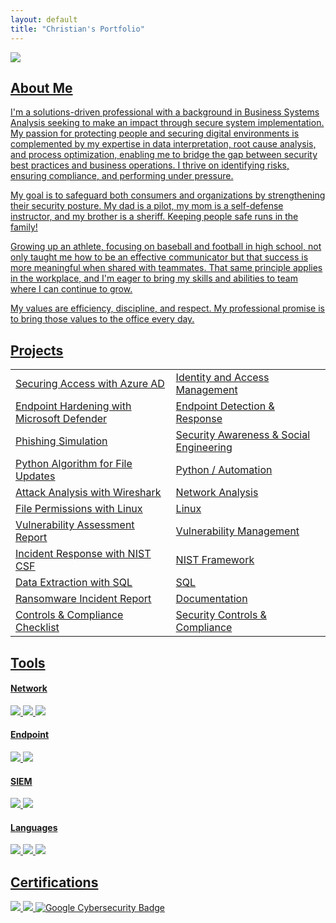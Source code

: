 ```yaml
---
layout: default
title: "Christian's Portfolio"
---
```

<a href="https://linkedin.com/in/christian-arlington-136695239/"><img src="https://img.shields.io/badge/-LinkedIn-0072b1?&style=for-the-badge&logo=linkedin&logoColor=white" /></a> <a href="https://docs.google.com/document/d/1ff5ec5qhqCpcF_ydx_v9Y9o9mxQ7wdpGEV9ekTN0t1M/edit?usp=sharing" />



## About Me

I'm a solutions-driven professional with a background in Business Systems Analysis seeking to make an impact through secure system implementation. My passion for protecting people and securing digital environments is complemented by my expertise in data interpretation, root cause analysis, and process optimization, enabling me to bridge the gap between security best practices and business operations. I thrive on identifying risks, ensuring compliance, and performing under pressure. 

My goal is to safeguard both consumers and organizations by strengthening their security posture. My dad is a pilot, my mom is a self-defense instructor, and my brother is a sheriff. Keeping people safe runs in the family! 

Growing up an athlete, focusing on baseball and football in high school, not only taught me how to be an effective communicator but that success is more meaningful when shared with teammates. That same principle applies in the workplace, and I'm eager to bring my skills and abilities to team where I can continue to grow.  

My values are efficiency, discipline, and respect. My professional promise is to bring those values to the office every day.  

## Projects

|                                          |           |
|-----------------------------------------------|----------------------------|
| <a href="https://docs.google.com/document/d/1pNYq3kmROa6xtqSyjoV58eo8j1ANyO--g38V3wEYp64/edit?usp=sharing">Securing Access with Azure AD</a>         | Identity and Access Management |
| <a href="https://docs.google.com/document/d/1Ir-lxCoDhoxXAvzhG5jXkS28WyAmRlXCuTXn6e1GCZc/edit?usp=sharing">Endpoint Hardening with Microsoft Defender</a>         | Endpoint Detection & Response |
| <a href="https://docs.google.com/document/d/1FCyotqo3tezu3v9u1fy3YhqvtGabQ9LDkCCuIX6Tc-c/edit?usp=sharing">Phishing Simulation</a>                  | Security Awareness & Social Engineering |
| <a href="https://docs.google.com/document/d/1ZFyJYea8fbIDALBzt-v-5n4SGFLYj4eXLmEd0TKaEOI/edit?usp=sharing">Python Algorithm for File Updates</a>                  | Python / Automation |
| <a href="https://docs.google.com/document/d/1exUJgwg1o47dFe8iWgn6AfSbu2QESnis_6dm4DdTOOk/edit?usp=sharing">Attack Analysis with Wireshark</a> | Network Analysis |
| <a href="https://docs.google.com/document/d/1mHzzMkoGJWYwpaf3QGYO_4PgpQxvD67iRrvqFD9ys68/edit?usp=sharing&resourcekey=0-9wuhXTELuyWNIrnAp59TpA">File Permissions with Linux</a>          | Linux |
| <a href="https://docs.google.com/document/d/19Air-hwzGRwNwqDVvFA8MvxRVftshoJ7HXmmvQSWqi0/edit?usp=sharing&resourcekey=0-fo6f30KPI6J28ALBqPA2oA">Vulnerability Assessment Report</a>      | Vulnerability Management |
| <a href="https://docs.google.com/document/d/15qlSTKYAkqm3AAvgFRFZoghNr4NtGUtrH5JfwZAPLWo/edit?usp=sharing&resourcekey=0-NJVZEc-4ruODAMtvdx75TQ">Incident Response with NIST CSF</a> | NIST Framework |
| <a href="https://docs.google.com/document/d/1L8d_cpQD_-xV2IPCbiInrvg6627wIuWgvi-hBHu_ujI/edit?usp=sharing&resourcekey=0-TMPUlzyR5A5Uswtzb_jfZg">Data Extraction with SQL</a> | SQL |
| <a href="https://docs.google.com/document/d/1lcyTE3fYRZhmVcYnP5b5ibVetV5eBDtAf8mTd04vi2U/edit?usp=sharing">Ransomware Incident Report</a>                  | Documentation |
| <a href="https://docs.google.com/document/d/188n2fDlUT3fJWzVnCsnQ4iIG1t3ovd0vDdq6FaK-XtE/edit?usp=sharing">Controls & Compliance Checklist</a>                  | Security Controls & Compliance |

## Tools

#### Network
<div>
<img src="https://img.shields.io/badge/-Wireshark-1679A7?&style=for-the-badge&logo=Wireshark&logoColor=white" />
<img src="https://img.shields.io/badge/-Nmap-3CB371?&style=for-the-badge&logo=Nmap&logoColor=white" />
<img src="https://img.shields.io/badge/-Suricata-EDA43E?&style=for-the-badge&logo=Suricata&logoColor=white" />
</div>

#### Endpoint
<div>
    <img src="https://img.shields.io/badge/-Microsoft_Defender-0078D6?&style=for-the-badge&logo=Microsoft&logoColor=white" />
    <img src="https://img.shields.io/badge/-CrowdStrike-E00?&style=for-the-badge&logo=CrowdStrike&logoColor=white" />
</div>

#### SIEM
<div>
    <img src="https://img.shields.io/badge/-Splunk-3CB371?&style=for-the-badge&logo=Splunk&logoColor=white" />
    <img src="https://img.shields.io/badge/-Microsoft_Sentinel-0078D6?&style=for-the-badge&logo=Microsoft&logoColor=white" />
</div>

#### Languages
<div>
    <img src="https://img.shields.io/badge/-Python-EDA43E?&style=for-the-badge&logo=Python&logoColor=white" />
    <img src="https://img.shields.io/badge/-SQL-0078D4?&style=for-the-badge&logo=SQL&logoColor=white" />
    <img src="https://img.shields.io/badge/-HTML-FF0000?&style=for-the-badge&logo=HTML&logoColor=white" />
</div>

## Certifications

<div>
<a href="https://www.credly.com/badges/12b38342-05d0-4901-803e-05b55a3c2281/public_url">
    <img src="https://img.shields.io/badge/-Security%2B-FF0000?&style=for-the-badge&logo=CompTIA&logoColor=white" />
<a href="https://www.credly.com/badges/4031677c-06e8-4b7b-9489-24dfa56684ea/public_url">
    <img src="https://img.shields.io/badge/-Network%2B-0078D6?&style=for-the-badge&logo=CompTIA&logoColor=white" />
<a href="https://coursera.org/share/4c66e549df20ab3db742156c9f5233c8">
    <img src="https://img.shields.io/badge/Google%20Cybersecurity-3CB371?style=for-the-badge&logo=google&logoColor=white" alt="Google Cybersecurity Badge" />
<div>

